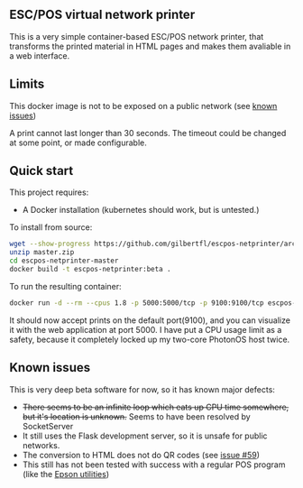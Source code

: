 ESC/POS virtual network printer 
----------

This is a very simple container-based ESC/POS network printer, that transforms the printed material in HTML pages and makes them avaliable in a web interface.

## Limits
This docker image is not to be exposed on a public network (see [known issues](#known-issues))

A print cannot last longer than 30 seconds.  The timeout could be changed at some point, or made configurable.

## Quick start

This project requires:
- A Docker installation (kubernetes should work, but is untested.)

To install from source:

```bash
wget --show-progress https://github.com/gilbertfl/escpos-netprinter/archive/refs/heads/moveToSocketServer.zip
unzip master.zip 
cd escpos-netprinter-master
docker build -t escpos-netprinter:beta .
```

To run the resulting container:
```bash
docker run -d --rm --cpus 1.8 -p 5000:5000/tcp -p 9100:9100/tcp escpos-netprinter:beta
```
It should now accept prints on the default port(9100), and you can visualize it with the web application at port 5000.  I have put a CPU usage limit as a safety, because it completely locked up my two-core PhotonOS host twice.

## Known issues
This is very deep beta software for now, so it has known major defects:
- ~~There seems to be an infinite loop which eats up CPU time somewhere, but it's location is unknown.~~ Seems to have been resolved by SocketServer
- It still uses the Flask development server, so it is unsafe for public networks.
- The conversion to HTML does not do QR codes (see [issue #59](https://github.com/receipt-print-hq/escpos-tools/issues/59))
- This still has not been tested with success with a regular POS program (like the [Epson utilities](https://download.epson-biz.com/modules/pos/))

